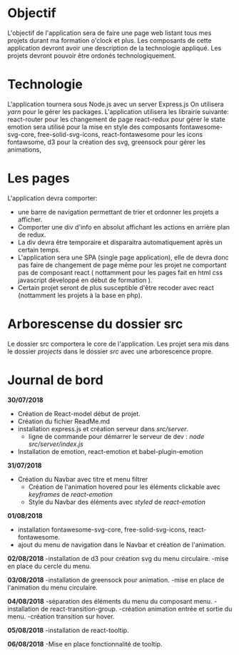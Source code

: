 # Objectif
L'objectif de l'application sera de faire une page web listant tous mes projets durant ma formation o'clock et plus.
Les composants de cette application devront avoir une description de la technologie appliqué.
Les projets devront pouvoir être ordonés technologiquement.

# Technologie
L'application tournera sous Node.js avec un server Express.js
On utilisera _yarn_ pour le gérer les packages.
L'application utilisera les librairie suivante:
  react-router pour les changement de page
  react-redux pour gérer le state
  emotion sera utilisé pour la mise en style des composants
  fontawesome-svg-core, free-solid-svg-icons, react-fontawesome pour les icons fontawsome,
  d3 pour la création des svg,
  greensock pour gérer les animations,

# Les pages
L'application devra comporter:

  - une barre de navigation permettant de trier et ordonner les projets a afficher.
  - Comporter une div d'info en absolut affichant les actions en arrière plan de redux.
  - La div devra être temporaire et disparaitra automatiquement après un certain temps.
  - L'application sera une SPA (single page application), elle de devra donc pas faire de changement de page même pour les projet ne comportant pas de composant react ( nottamment pour les pages fait en html css javascript développé en début de formation ).
  - Certain projet seront de plus susceptible d'être recoder avec react (nottamment les projets à la base en php).

# Arborescense du dossier src
Le dossier src comportera le core de l'application.
Les projet sera mis dans le dossier _projects_ dans le dossier _src_ avec une arborescence propre.

# Journal de bord
__30/07/2018__
  - Création de React-model début de projet.
  - Création du fichier ReadMe.md
  - installation express.js et création serveur dans _src/server_.
    - ligne de commande pour démarrer le serveur de dev : _node src/server/index.js_
  - Installation de emotion, react-emotion et babel-plugin-emotion

__31/07/2018__
  - Création du Navbar avec titre et menu filtrer
    - Création de l'animation hovered pour les éléments clickable avec _keyframes_ de _react-emotion_
    - Style du Navbar des éléments avec _styled_ de _react-emotion_
    
__01/08/2018__
  - installation fontawesome-svg-core, free-solid-svg-icons, react-fontawesome.
  - ajout du menu de navigation dans le Navbar et création de l'animation.

__02/08/2018__
  -installation de d3 pour création svg du menu circulaire.
  -mise en place du cercle du menu.

__03/08/2018__
  -installation de greensock pour animation.
  -mise en place de l'animation du menu circulaire.

__04/08/2018__
  -séparation des éléments du menu du composant menu.
  -installation de react-transition-group.
  -création animation entrée et sortie du menu.
  -création transition sur hover.

__05/08/2018__
  -installation de react-tooltip.

__06/08/2018__
  -Mise en place fonctionnalité de tooltip.